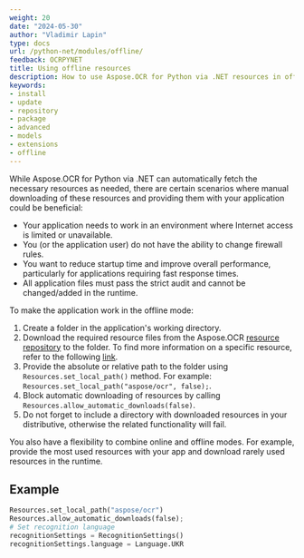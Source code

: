 ```yaml
---
weight: 20
date: "2024-05-30"
author: "Vladimir Lapin"
type: docs
url: /python-net/modules/offline/
feedback: OCRPYNET
title: Using offline resources
description: How to use Aspose.OCR for Python via .NET resources in offline mode.
keywords:
- install
- update
- repository
- package
- advanced
- models
- extensions
- offline
---
```


While Aspose.OCR for Python via .NET can automatically fetch the necessary resources as needed, there are certain scenarios where manual downloading of these resources and providing them with your application could be beneficial:

- Your application needs to work in an environment where Internet access is limited or unavailable.
- You (or the application user) do not have the ability to change firewall rules.
- You want to reduce startup time and improve overall performance, particularly for applications requiring fast response times.
- All application files must pass the strict audit and cannot be changed/added in the runtime.

To make the application work in the offline mode:

1. Create a folder in the application's working directory.
2. Download the required resource files from the Aspose.OCR [resource repository](https://github.com/aspose-ocr/resources) to the folder. To find more information on a specific resource, refer to the following [link](https://github.com/aspose-ocr/resources/blob/main/README.md#resources).
3. Provide the absolute or relative path to the folder using `Resources.set_local_path()` method. For example: `Resources.set_local_path("aspose/ocr", false);`.
4. Block automatic downloading of resources by calling `Resources.allow_automatic_downloads(false)`.
5. Do not forget to include a directory with downloaded resources in your distributive, otherwise the related functionality will fail.

You also have a flexibility to combine online and offline modes. For example, provide the most used resources with your app and download rarely used resources in the runtime.

## Example

```python
Resources.set_local_path("aspose/ocr")
Resources.allow_automatic_downloads(false);
# Set recognition language
recognitionSettings = RecognitionSettings()
recognitionSettings.language = Language.UKR
```
